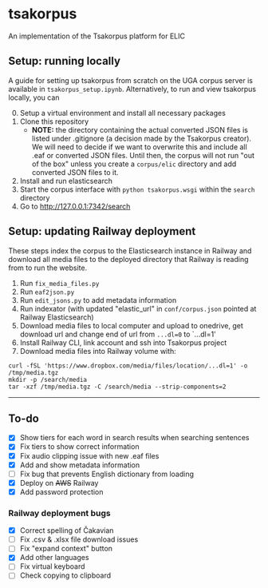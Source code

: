 # tsakorpus
An implementation of the Tsakorpus platform for ELIC

## Setup: running locally
A guide for setting up tsakorpus from scratch on the UGA corpus server is available in `tsakorpus_setup.ipynb`. Alternatively, to run and view tsakorpus locally, you can

0. Setup a virtual environment and install all necessary packages
1. Clone this repository
   - **NOTE:** the directory containing the actual converted JSON files is listed under .gitignore (a decision made by the Tsakorpus creator). We will need to decide if we want to overwrite this and include all .eaf or converted JSON files. Until then, the corpus will not run "out of the box" unless you create a `corpus/elic` directory and add converted JSON files to it.
2. Install and run elasticsearch
3. Start the corpus interface with `python tsakorpus.wsgi` within the `search` directory
4. Go to http://127.0.0.1:7342/search

## Setup: updating Railway deployment
These steps index the corpus to the Elasticsearch instance in Railway and download all media files to the deployed directory that Railway is reading from to run the website. 

1. Run `fix_media_files.py`
2. Run `eaf2json.py`
3. Run `edit_jsons.py` to add metadata information
4. Run indexator (with updated "elastic_url" in `conf/corpus.json` pointed at Railway Elasticsearch)
5. Download media files to local computer and upload to onedrive, get download url and change end of url from `...dl=0` to `...dl=1'
6. Install Railway CLI, link account and ssh into Tsakorpus project
7. Download media files into Railway volume with:
```
curl -fSL 'https://www.dropbox.com/media/files/location/...dl=1' -o /tmp/media.tgz
mkdir -p /search/media
tar -xzf /tmp/media.tgz -C /search/media --strip-components=2
```

---
## To-do
- [x] Show tiers for each word in search results when searching sentences
- [x] Fix tiers to show correct information
- [x] Fix audio clipping issue with new .eaf files
- [x] Add and show metadata information
- [ ] Fix bug that prevents English dictionary from loading
- [x] Deploy on ~~AWS~~ Railway
- [x] Add password protection

### Railway deployment bugs
- [x] Correct spelling of Čakavian
- [ ] Fix .csv & .xlsx file download issues
- [ ] Fix "expand context" button
- [x] Add other languages
- [ ] Fix virtual keyboard
- [ ] Check copying to clipboard
